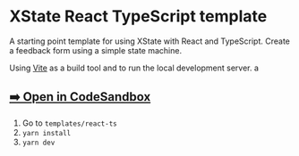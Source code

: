 # XState React TypeScript template

A starting point template for using XState with React and TypeScript. Create a feedback form using a simple state machine.

Using [Vite](https://vitejs.dev/) as a build tool and to run the local development server.
a

## [➡️ Open in CodeSandbox](https://codesandbox.io/p/sandbox/github/statelyai/xstate/tree/main/templates/react-ts?file=%2Fsrc%2FfeedbackMachine.ts)

1. Go to `templates/react-ts`
2. `yarn install`
3. `yarn dev`
